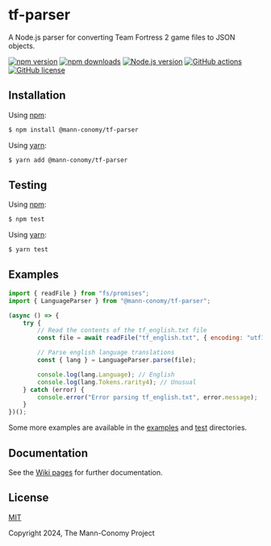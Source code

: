 # tf-parser
A Node.js parser for converting Team Fortress 2 game files to JSON objects.

[![npm version](https://img.shields.io/npm/v/@mann-conomy/tf-parser?style=flat-square&logo=npm)](https://npmjs.com/package/@mann-conomy/tf-parser)
[![npm downloads](https://img.shields.io/npm/d18m/@mann-conomy/tf-parser?style=flat-square&logo=npm)](https://npmjs.com/package/@mann-conomy/tf-parser)
[![Node.js version](https://img.shields.io/node/v/@mann-conomy/tf-parser?style=flat-square&logo=nodedotjs)](https://nodejs.org/en/about/releases/)
[![GitHub actions](https://img.shields.io/github/actions/workflow/status/Mann-Conomy/tf-parser/test.yml?branch=main&style=flat-square&logo=github&label=test)](https://github.com/Mann-Conomy/tf-parser/blob/main/.github/workflows/test.yml)
[![GitHub license](https://img.shields.io/github/license/Mann-Conomy/tf-parser?style=flat-square&logo=github)](https://github.com/Mann-Conomy/tf-parser/blob/main/LICENSE)

## Installation

Using [npm](https://www.npmjs.com/package/@mann-conomy/tf-parser):

```bash
$ npm install @mann-conomy/tf-parser
```

Using [yarn](https://yarnpkg.com/package/@mann-conomy/tf-parser):

```bash
$ yarn add @mann-conomy/tf-parser
```

## Testing

Using [npm](https://docs.npmjs.com/cli/v8/commands/npm-run-script):
```bash
$ npm test
```

Using [yarn](https://classic.yarnpkg.com/lang/en/docs/cli/run/):
```bash
$ yarn test
```

## Examples
```js
import { readFile } from "fs/promises";
import { LanguageParser } from "@mann-conomy/tf-parser";

(async () => {
    try {
        // Read the contents of the tf_english.txt file
        const file = await readFile("tf_english.txt", { encoding: "utf16le" });

        // Parse english language translations
        const { lang } = LanguageParser.parse(file);

        console.log(lang.Language); // English
        console.log(lang.Tokens.rarity4); // Unusual
    } catch (error) {
        console.error("Error parsing tf_english.txt", error.message);
    }
})();
```

Some more examples are available in the [examples](https://github.com/Mann-Conomy/tf-parser/tree/main/examples) and [test](https://github.com/Mann-Conomy/tf-parser/tree/main/test) directories.

## Documentation

See the [Wiki pages](https://github.com/Mann-Conomy/tf-parser/wiki) for further documentation.

## License

[MIT](LICENSE)

Copyright 2024, The Mann-Conomy Project
